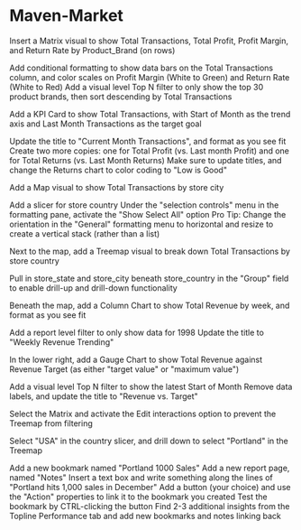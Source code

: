 # Maven-Market

Insert a Matrix visual to show Total Transactions, Total Profit, Profit Margin, and Return Rate by Product_Brand (on rows)

Add conditional formatting to show data bars on the Total Transactions column, and color scales on Profit Margin (White to Green) and Return Rate (White to Red)
Add a visual level Top N filter to only show the top 30 product brands, then sort descending by Total Transactions

Add a KPI Card to show Total Transactions, with Start of Month as the trend axis and Last Month Transactions as the target goal

Update the title to "Current Month Transactions", and format as you see fit
Create two more copies: one for Total Profit (vs. Last month Profit) and one for Total Returns (vs. Last Month Returns)
Make sure to update titles, and change the Returns chart to color coding to "Low is Good"

Add a Map visual to show Total Transactions by store city

Add a slicer for store country 
Under the "selection controls" menu in the formatting pane, activate the "Show Select All" option
Pro Tip: Change the orientation in the "General" formatting menu to horizontal and resize to create a vertical stack (rather than a list)

Next to the map, add a Treemap visual to break down Total Transactions by store country

Pull in store_state and store_city beneath store_country in the "Group" field to enable drill-up and drill-down functionality

Beneath the map, add a Column Chart to show Total Revenue by week, and format as you see fit

Add a report level filter to only show data for 1998
Update the title to "Weekly Revenue Trending"

In the lower right, add a Gauge Chart to show Total Revenue against Revenue Target (as either "target value" or "maximum value")

Add a visual level Top N filter to show the latest Start of Month
Remove data labels, and update the title to "Revenue vs. Target"

Select the Matrix and activate the  Edit interactions option to prevent the Treemap from filtering


Select "USA" in the country slicer, and drill down to select "Portland" in the Treemap

Add a new bookmark named "Portland 1000 Sales"
Add a new report page, named "Notes"
Insert a text box and write something along the lines of "Portland hits 1,000 sales in December"
Add a button (your choice) and use the "Action" properties to link it to the bookmark you created
Test the bookmark by CTRL-clicking the button
Find 2-3 additional insights from the Topline Performance tab and add new bookmarks and notes linking back
